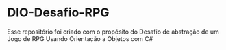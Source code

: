 # DIO-Desafio-RPG
Esse repositório foi criado com o propósito do Desafio de abstração de um Jogo de RPG Usando Orientação a Objetos com C#
